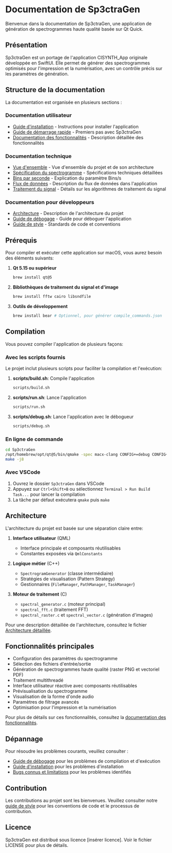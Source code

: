 # Documentation de Sp3ctraGen

Bienvenue dans la documentation de Sp3ctraGen, une application de génération de spectrogrammes haute qualité basée sur Qt Quick.

## Présentation

Sp3ctraGen est un portage de l'application CISYNTH_App originale développée en SwiftUI. Elle permet de générer des spectrogrammes optimisés pour l'impression et la numérisation, avec un contrôle précis sur les paramètres de génération.

## Structure de la documentation

La documentation est organisée en plusieurs sections :

### Documentation utilisateur

- [Guide d'installation](guide_utilisateur/installation.md) - Instructions pour installer l'application
- [Guide de démarrage rapide](guide_utilisateur/prise_en_main.md) - Premiers pas avec Sp3ctraGen
- [Documentation des fonctionnalités](guide_utilisateur/fonctionnalites.md) - Description détaillée des fonctionnalités

### Documentation technique

- [Vue d'ensemble](vue_ensemble.md) - Vue d'ensemble du projet et de son architecture
- [Spécification du spectrogramme](technique/specification_spectrogramme.md) - Spécifications techniques détaillées
- [Bins par seconde](technique/description_bins_par_seconde.md) - Explication du paramètre Bins/s
- [Flux de données](technique/flux_donnees.md) - Description du flux de données dans l'application
- [Traitement du signal](technique/traitement_signal.md) - Détails sur les algorithmes de traitement du signal

### Documentation pour développeurs

- [Architecture](developpement/architecture.md) - Description de l'architecture du projet
- [Guide de débogage](developpement/debugging.md) - Guide pour déboguer l'application
- [Guide de style](developpement/guide_style.md) - Standards de code et conventions

## Prérequis

Pour compiler et exécuter cette application sur macOS, vous aurez besoin des éléments suivants:

1. **Qt 5.15 ou supérieur**
   ```bash
   brew install qt@5
   ```

2. **Bibliothèques de traitement du signal et d'image**
   ```bash
   brew install fftw cairo libsndfile
   ```

3. **Outils de développement**
   ```bash
   brew install bear # Optionnel, pour générer compile_commands.json
   ```

## Compilation

Vous pouvez compiler l'application de plusieurs façons:

### Avec les scripts fournis

Le projet inclut plusieurs scripts pour faciliter la compilation et l'exécution:

1. **scripts/build.sh**: Compile l'application
   ```bash
   scripts/build.sh
   ```

2. **scripts/run.sh**: Lance l'application
   ```bash
   scripts/run.sh
   ```

3. **scripts/debug.sh**: Lance l'application avec le débogueur
   ```bash
   scripts/debug.sh
   ```

### En ligne de commande

```bash
cd Sp3ctraGen
/opt/homebrew/opt/qt@5/bin/qmake -spec macx-clang CONFIG+=debug CONFIG+=qml_debug
make -j8
```

### Avec VSCode

1. Ouvrez le dossier `Sp3ctraGen` dans VSCode
2. Appuyez sur `Ctrl+Shift+B` ou sélectionnez `Terminal > Run Build Task...` pour lancer la compilation
3. La tâche par défaut exécutera `qmake` puis `make`

## Architecture

L'architecture du projet est basée sur une séparation claire entre:

1. **Interface utilisateur** (QML)
   - Interface principale et composants réutilisables
   - Constantes exposées via `QmlConstants`

2. **Logique métier** (C++)
   - `SpectrogramGenerator` (classe intermédiaire)
   - Stratégies de visualisation (Pattern Strategy)
   - Gestionnaires (`FileManager`, `PathManager`, `TaskManager`)

3. **Moteur de traitement** (C)
   - `spectral_generator.c` (moteur principal)
   - `spectral_fft.c` (traitement FFT)
   - `spectral_raster.c` et `spectral_vector.c` (génération d'images)

Pour une description détaillée de l'architecture, consultez le fichier [Architecture détaillée](developpement/architecture.md).

## Fonctionnalités principales

- Configuration des paramètres du spectrogramme
- Sélection des fichiers d'entrée/sortie
- Génération de spectrogrammes haute qualité (raster PNG et vectoriel PDF)
- Traitement multithreadé
- Interface utilisateur réactive avec composants réutilisables
- Prévisualisation du spectrogramme
- Visualisation de la forme d'onde audio
- Paramètres de filtrage avancés
- Optimisation pour l'impression et la numérisation

Pour plus de détails sur ces fonctionnalités, consultez la [documentation des fonctionnalités](guide_utilisateur/fonctionnalites.md).

## Dépannage

Pour résoudre les problèmes courants, veuillez consulter :

- [Guide de débogage](developpement/debugging.md) pour les problèmes de compilation et d'exécution
- [Guide d'installation](guide_utilisateur/installation.md) pour les problèmes d'installation
- [Bugs connus et limitations](technique/bugs_connus.md) pour les problèmes identifiés

## Contribution

Les contributions au projet sont les bienvenues. Veuillez consulter notre [guide de style](developpement/guide_style.md) pour les conventions de code et le processus de contribution.

## Licence

Sp3ctraGen est distribué sous licence [insérer licence]. Voir le fichier LICENSE pour plus de détails.
